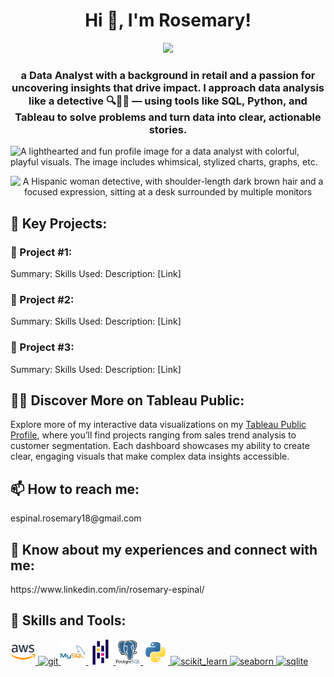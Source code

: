<h1 align="center">Hi 👋, I'm Rosemary!</h1>

<p align="center">
  <img src="https://github.com/user-attachments/assets/b30903bf-feb1-42a8-925a-dda46cecb787" width="400" />
</p>

<h3 align="center">a Data Analyst with a background in retail and a passion for uncovering insights that drive impact. 
  I approach data analysis like a detective 🔍🕵️‍♀️ — using tools like SQL, Python, and Tableau to solve problems and turn data into clear, actionable stories.</h3>

<p align="left">
  <img src="https://github.com/user-attachments/assets/e5ba6994-07be-4460-b63d-fbb96f312aa3" alt="A lighthearted and fun profile image for a data analyst with colorful, playful visuals. The image includes whimsical, stylized charts, graphs, etc." width="300" />
</p>

<p align="center">
  <img src="https://github.com/user-attachments/assets/90e5ad03-6190-4398-9811-6eb0ced4d8e2" alt="A Hispanic woman detective, with shoulder-length dark brown hair and a focused expression, sitting at a desk surrounded by multiple monitors" width = "300" />
</p>


<div>

<h2 align="left">📁 Key Projects:</h2>

<h3 align="left"> 📝 Project #1:</h3>
Summary:
Skills Used:
Description:
[Link]

<h3 align="left"> 📝 Project #2:</h3>
Summary:
Skills Used:
Description:
[Link]

<h3 align="left"> 📝 Project #3:</h3>
Summary:
Skills Used:
Description:
[Link]

</div>


<div>
<h2 align="left">👨‍💻 Discover More on Tableau Public:</h2>

Explore more of my interactive data visualizations on my <a href="https://public.tableau.com/app/profile/rosemary.espinal/vizzes" target="_blank">Tableau Public Profile</a>, where you’ll find projects ranging from sales trend analysis to customer segmentation. Each dashboard showcases my ability to create clear, engaging visuals that make complex data insights accessible.
</div>


<h2 align="left"> 📫 How to reach me:</h2> 
espinal.rosemary18@gmail.com


<h2 align="left"> 📄 Know about my experiences and connect with me:</h2>
https://www.linkedin.com/in/rosemary-espinal/

<h2 align="left"> 🧰 Skills and Tools:</h2>

<p align="left"> <a href="https://aws.amazon.com" target="_blank" rel="noreferrer"> <img src="https://raw.githubusercontent.com/devicons/devicon/master/icons/amazonwebservices/amazonwebservices-original-wordmark.svg" alt="aws" width="40" height="40"/> </a> <a href="https://git-scm.com/" target="_blank" rel="noreferrer"> <img src="https://www.vectorlogo.zone/logos/git-scm/git-scm-icon.svg" alt="git" width="40" height="40"/> </a> <a href="https://www.mysql.com/" target="_blank" rel="noreferrer"> <img src="https://raw.githubusercontent.com/devicons/devicon/master/icons/mysql/mysql-original-wordmark.svg" alt="mysql" width="40" height="40"/> </a> <a href="https://pandas.pydata.org/" target="_blank" rel="noreferrer"> <img src="https://raw.githubusercontent.com/devicons/devicon/2ae2a900d2f041da66e950e4d48052658d850630/icons/pandas/pandas-original.svg" alt="pandas" width="40" height="40"/> </a> <a href="https://www.postgresql.org" target="_blank" rel="noreferrer"> <img src="https://raw.githubusercontent.com/devicons/devicon/master/icons/postgresql/postgresql-original-wordmark.svg" alt="postgresql" width="40" height="40"/> </a> <a href="https://www.python.org" target="_blank" rel="noreferrer"> <img src="https://raw.githubusercontent.com/devicons/devicon/master/icons/python/python-original.svg" alt="python" width="40" height="40"/> </a> <a href="https://scikit-learn.org/" target="_blank" rel="noreferrer"> <img src="https://upload.wikimedia.org/wikipedia/commons/0/05/Scikit_learn_logo_small.svg" alt="scikit_learn" width="40" height="40"/> </a> <a href="https://seaborn.pydata.org/" target="_blank" rel="noreferrer"> <img src="https://seaborn.pydata.org/_images/logo-mark-lightbg.svg" alt="seaborn" width="40" height="40"/> </a> <a href="https://www.sqlite.org/" target="_blank" rel="noreferrer"> <img src="https://www.vectorlogo.zone/logos/sqlite/sqlite-icon.svg" alt="sqlite" width="40" height="40"/> </a> </p>
